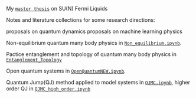 My [`master thesis`](https://github.com/JSKao/Notes_and_References/blob/main/master_thesis_Kao.pdf) on SU(N) Fermi Liquids 

Notes and literature collections for some research directions:

proposals on quantum dynamics
proposals on machine learning physics

Non-equilibrium quantum many body physics in [`Non_equilibrium.ipynb`](https://github.com/JSKao/Computational-Quantum-Many-Body-Physics/blob/main/Non_equilibrium.ipynb). 


Pactice entanglement and topology of quantum many body physics in [`Entanglement_Topology`](https://github.com/JSKao/Computational-Quantum-Many-Body-Physics/blob/main/Entanglement_Topology.ipynb)

Open quantum systems in [`OpenQuantumNEW.ipynb`](https://github.com/JSKao/Notes_and_References/blob/main/OpenQuantumNEW.ipynb).

Quantum Jump(QJ) method applied to model systems in [`QJMC.ipynb`](https://github.com/JSKao/Notes_and_References/blob/main/QJMC.ipynb), higher order QJ in [`QJMC_high_order.ipynb`](https://github.com/JSKao/Notes_and_References/blob/main/QJMC_high_order.ipynb)
